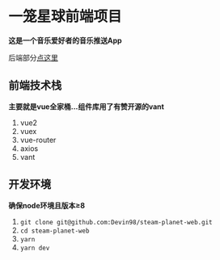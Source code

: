 # 一笼星球前端项目

**这是一个音乐爱好者的音乐推送App**
  
后端部分[点这里](https://github.com/Devin98/steam-planet-server)

## 前端技术栈

**主要就是vue全家桶...组件库用了有赞开源的vant**

1. vue2
1. vuex
1. vue-router
1. axios
1. vant

## 开发环境

**确保node环境且版本≥8**

1. `git clone git@github.com:Devin98/steam-planet-web.git`
1. `cd steam-planet-web`
1. `yarn`
1. `yarn dev`
